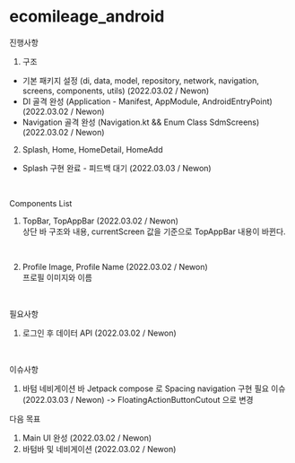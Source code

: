 # ecomileage_android

진행사항

1. 구조
- 기본 패키지 설정 (di, data, model, repository, network, navigation, screens, components, utils) (2022.03.02 / Newon)
- DI 골격 완성 (Application - Manifest, AppModule, AndroidEntryPoint) (2022.03.02 / Newon)
- Navigation 골격 완성 (Navigation.kt && Enum Class SdmScreens) (2022.03.02 / Newon)

2. Splash, Home, HomeDetail, HomeAdd
- Splash 구현 완료 - 피드백 대기 (2022.03.03 / Newon)
  
<br/>

Components List
1. TopBar, TopAppBar (2022.03.02 / Newon)  
상단 바 구조와 내용, currentScreen 값을 기준으로 TopAppBar 내용이 바뀐다.
  
<br/>
  
2. Profile Image, Profile Name (2022.03.02 / Newon)  
프로필 이미지와 이름
  
<br/>
  
필요사항  
1. 로그인 후 데이터 API (2022.03.02 / Newon)
   
<br/>
  
이슈사항
1. 바텀 네비게이션 바 Jetpack compose 로 Spacing navigation 구현 필요 이슈  (2022.03.03 / Newon)
  -> FloatingActionButtonCutout 으로 변경
  
다음 목표
1. Main UI 완성 (2022.03.02 / Newon)  
2. 바텀바 및 네비게이션 (2022.03.02 / Newon)  
